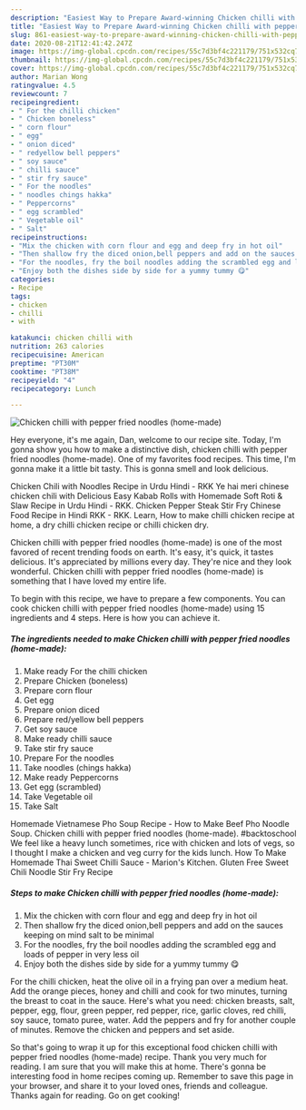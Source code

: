 ```yaml
---
description: "Easiest Way to Prepare Award-winning Chicken chilli with pepper fried noodles (home-made)"
title: "Easiest Way to Prepare Award-winning Chicken chilli with pepper fried noodles (home-made)"
slug: 861-easiest-way-to-prepare-award-winning-chicken-chilli-with-pepper-fried-noodles-home-made
date: 2020-08-21T12:41:42.247Z
image: https://img-global.cpcdn.com/recipes/55c7d3bf4c221179/751x532cq70/chicken-chilli-with-pepper-fried-noodles-home-made-recipe-main-photo.jpg
thumbnail: https://img-global.cpcdn.com/recipes/55c7d3bf4c221179/751x532cq70/chicken-chilli-with-pepper-fried-noodles-home-made-recipe-main-photo.jpg
cover: https://img-global.cpcdn.com/recipes/55c7d3bf4c221179/751x532cq70/chicken-chilli-with-pepper-fried-noodles-home-made-recipe-main-photo.jpg
author: Marian Wong
ratingvalue: 4.5
reviewcount: 7
recipeingredient:
- " For the chilli chicken"
- " Chicken boneless"
- " corn flour"
- " egg"
- " onion diced"
- " redyellow bell peppers"
- " soy sauce"
- " chilli sauce"
- " stir fry sauce"
- " For the noodles"
- " noodles chings hakka"
- " Peppercorns"
- " egg scrambled"
- " Vegetable oil"
- " Salt"
recipeinstructions:
- "Mix the chicken with corn flour and egg and deep fry in hot oil"
- "Then shallow fry the diced onion,bell peppers and add on the sauces keeping on mind salt to be minimal"
- "For the noodles, fry the boil noodles adding the scrambled egg and loads of pepper in very less oil"
- "Enjoy both the dishes side by side for a yummy tummy 😋"
categories:
- Recipe
tags:
- chicken
- chilli
- with

katakunci: chicken chilli with 
nutrition: 263 calories
recipecuisine: American
preptime: "PT30M"
cooktime: "PT38M"
recipeyield: "4"
recipecategory: Lunch

---
```



![Chicken chilli with pepper fried noodles (home-made)](https://img-global.cpcdn.com/recipes/55c7d3bf4c221179/751x532cq70/chicken-chilli-with-pepper-fried-noodles-home-made-recipe-main-photo.jpg)

Hey everyone, it's me again, Dan, welcome to our recipe site. Today, I'm gonna show you how to make a distinctive dish, chicken chilli with pepper fried noodles (home-made). One of my favorites food recipes. This time, I'm gonna make it a little bit tasty. This is gonna smell and look delicious.

Chicken Chili with Noodles Recipe in Urdu Hindi - RKK Ye hai meri chinese chicken chili with Delicious Easy Kabab Rolls with Homemade Soft Roti &amp; Slaw Recipe in Urdu Hindi - RKK. Chicken Pepper Steak Stir Fry Chinese Food Recipe in Hindi RKK - RKK. Learn, How to make chilli chicken recipe at home, a dry chilli chicken recipe or chilli chicken dry.

Chicken chilli with pepper fried noodles (home-made) is one of the most favored of recent trending foods on earth. It's easy, it's quick, it tastes delicious. It's appreciated by millions every day. They're nice and they look wonderful. Chicken chilli with pepper fried noodles (home-made) is something that I have loved my entire life.


To begin with this recipe, we have to prepare a few components. You can cook chicken chilli with pepper fried noodles (home-made) using 15 ingredients and 4 steps. Here is how you can achieve it.

<!--inarticleads1-->

##### The ingredients needed to make Chicken chilli with pepper fried noodles (home-made):

1. Make ready  For the chilli chicken
1. Prepare  Chicken (boneless)
1. Prepare  corn flour
1. Get  egg
1. Prepare  onion diced
1. Prepare  red/yellow bell peppers
1. Get  soy sauce
1. Make ready  chilli sauce
1. Take  stir fry sauce
1. Prepare  For the noodles
1. Take  noodles (chings hakka)
1. Make ready  Peppercorns
1. Get  egg (scrambled)
1. Take  Vegetable oil
1. Take  Salt


Homemade Vietnamese Pho Soup Recipe - How to Make Beef Pho Noodle Soup. Chicken chilli with pepper fried noodles (home-made). #backtoschool We feel like a heavy lunch sometimes, rice with chicken and lots of vegs, so I thought I make a chicken and veg curry for the kids lunch. How To Make Homemade Thai Sweet Chilli Sauce - Marion&#39;s Kitchen. Gluten Free Sweet Chili Noodle Stir Fry Recipe 

<!--inarticleads2-->

##### Steps to make Chicken chilli with pepper fried noodles (home-made):

1. Mix the chicken with corn flour and egg and deep fry in hot oil
1. Then shallow fry the diced onion,bell peppers and add on the sauces keeping on mind salt to be minimal
1. For the noodles, fry the boil noodles adding the scrambled egg and loads of pepper in very less oil
1. Enjoy both the dishes side by side for a yummy tummy 😋


For the chilli chicken, heat the olive oil in a frying pan over a medium heat. Add the orange pieces, honey and chilli and cook for two minutes, turning the breast to coat in the sauce. Here&#39;s what you need: chicken breasts, salt, pepper, egg, flour, green pepper, red pepper, rice, garlic cloves, red chilli, soy sauce, tomato puree, water. Add the peppers and fry for another couple of minutes. Remove the chicken and peppers and set aside. 

So that's going to wrap it up for this exceptional food chicken chilli with pepper fried noodles (home-made) recipe. Thank you very much for reading. I am sure that you will make this at home. There's gonna be interesting food in home recipes coming up. Remember to save this page in your browser, and share it to your loved ones, friends and colleague. Thanks again for reading. Go on get cooking!
